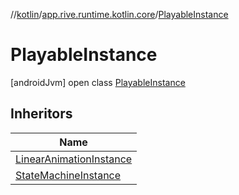 //[kotlin](../../../index.md)/[app.rive.runtime.kotlin.core](../index.md)/[PlayableInstance](index.md)



# PlayableInstance  
 [androidJvm] open class [PlayableInstance](index.md)   


## Inheritors  
  
|  Name | 
|---|
| <a name="app.rive.runtime.kotlin.core/LinearAnimationInstance///PointingToDeclaration/"></a>[LinearAnimationInstance](../-linear-animation-instance/index.md)|
| <a name="app.rive.runtime.kotlin.core/StateMachineInstance///PointingToDeclaration/"></a>[StateMachineInstance](../-state-machine-instance/index.md)|


